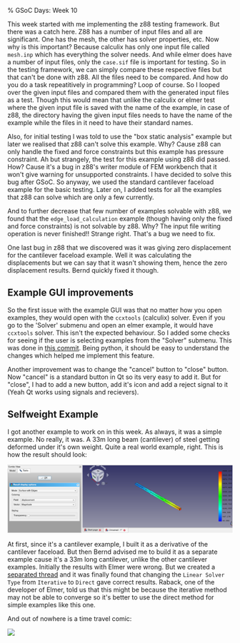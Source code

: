 % GSoC Days: Week 10

This week started with me implementing the z88 testing framework.
But there was a catch here. Z88 has a number of input files and all are significant. One has the mesh, the other has solver properties, etc.
Now why is this important? Because calculix has only one input file called `mesh.inp` which has everything the solver needs.
And while elmer does have a number of input files, only the `case.sif` file is important for testing.
So in the testing framework, we can simply compare these respective files but that can't be done with z88. All the files need to be compared.
And how do you do a task repeatitively in programming? Loop of course. So I looped over the given input files and compared them with the generated input files as a test. Though this would mean that unlike the calculix or elmer test where the given input file is saved with the name of the example, in case of z88, the directory having the given input files needs to have the name of the example while the files in it need to have their standard names.

Also, for initial testing I was told to use the "box static analysis" example but later we realised that z88 can't solve this example. Why? Cause z88 can only handle the fixed and force constraints but this example has pressure constraint.
Ah but strangely, the test for this example using z88 did passed. How? Cause it's a bug in z88's writer module of FEM workbench that it won't give warning for unsupported constraints. I have decided to solve this bug after GSoC.
So anyway, we used the standard cantilever faceload example for the basic testing. Later on, I added tests for all the examples that z88 can solve which are only a few currently.

And to further decrease that few number of examples solvable with z88, we found that the `edge_load_calculation` example (though having only the fixed and force constraints) is not solvable by z88. Why? The input file writing operation is never finished!! Strange right. That's a bug we need to fix.

One last bug in z88 that we discovered was it was giving zero displacement for the cantilever faceload example. Well it was calculating the displacements but we can say that it wasn't showing them, hence the zero displacement results. Bernd quickly fixed it though.

## Example GUI improvements

So the first issue with the example GUI was that no matter how you open examples, they would open with the `ccxtools` (calculix) solver. Even if you go to the 'Solver' submenu and open an elmer example, it would have `ccxtools` solver. This isn't the expected behaviour. So I added some checks for seeing if the user is selecting examples from the "Solver" submenu. This was done in [this commit](https://github.com/Sudhanshu-Dubey14/FreeCAD_sd/commit/07f81c14cfee785dc70cbf60c476246ee4211f18). Being python, it should be easy to understand the changes which helped me implement this feature.

Another improvement was to change the "cancel" button to "close" button. Now "cancel" is a standard button in Qt so its very easy to add it. But for "close", I had to add a new button, add it's icon and add a reject signal to it (Yeah Qt works using signals and recievers).

## Selfweight Example

I got another example to work on in this week. As always, it was a simple example. No really, it was. A 33m long beam (cantilever) of steel getting deformed under it's own weight. Quite a real world example, right. This is how the result should look: 

![](elmer_self_weight_direct.png)

At first, since it's a cantilever example, I built it as a derivative of the cantilever faceload. But then Bernd advised me to build it as a separate example cause it's a 33m long cantilever, unlike the other cantilever examples.
Initially the results with Elmer were wrong. But we created a [separated thread](https://forum.freecadweb.org/viewtopic.php?f=18&t=48513&start=20) and it was finally found that changing the `Linear Solver Type` from `Iterative` to `Direct` gave correct results. Raback, one of the developer of Elmer, told us that this might be because the iterative method may not be able to converge so it's better to use the direct method for simple examples like this one.

And out of nowhere is a time travel comic:

![](https://imgs.xkcd.com/comics/terminator_dark_fate.png)
